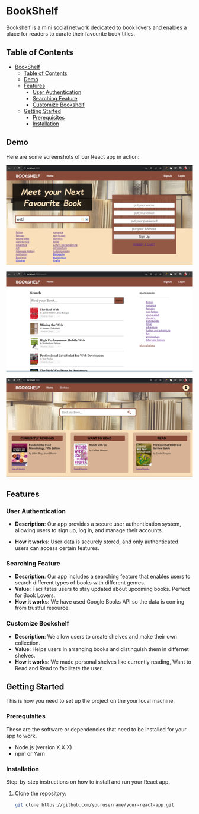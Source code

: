 # BookShelf

Bookshelf is a mini social network dedicated to book lovers and enables a place for readers to curate their favourite book titles.

## Table of Contents

- [BookShelf](#bookshelf)
  - [Table of Contents](#table-of-contents)
  - [Demo](#demo)
  - [Features](#features)
    - [User Authentication](#user-authentication)
    - [Searching Feature](#searching-feature)
    - [Customize Bookshelf](#customize-bookshelf)
  - [Getting Started](#getting-started)
    - [Prerequisites](#prerequisites)
    - [Installation](#installation)

## Demo

Here are some screenshots of our React app in action:

![Screenshot 1](./app/src/images/ss1.png)

![Screenshot 2](./app/src/images/ss2.png)

![Screenshot 3](./app/src/images/ss3.png)



## Features

### User Authentication

- **Description**: Our app provides a secure user authentication system, allowing users to sign up, log in, and manage their accounts.

- **How it works**: User data is securely stored, and only authenticated users can access certain features.

### Searching Feature

- **Description**: Our app includes a searching  feature that enables users to search different types of books with different genres.
- **Value**: Facilitates users to stay updated about upcoming books. Perfect for Book Lovers.
- **How it works**: We have used Google Books API so the data is coming from trustful resource.

### Customize Bookshelf

- **Description**: We allow users to create shelves and make their own collection.
- **Value**: Helps users in arranging books and distinguish them in differnet shelves.
- **How it works**: We made personal shelves like currently reading, Want to Read and Read to facilitate the user.

## Getting Started

This is how you need to set up the project on the your local machine.

### Prerequisites

These are the software or dependencies that need to be installed for your app to work.

- Node.js (version X.X.X)
- npm or Yarn

### Installation

Step-by-step instructions on how to install and run your React app.

1. Clone the repository:
   ```sh
   git clone https://github.com/yourusername/your-react-app.git
